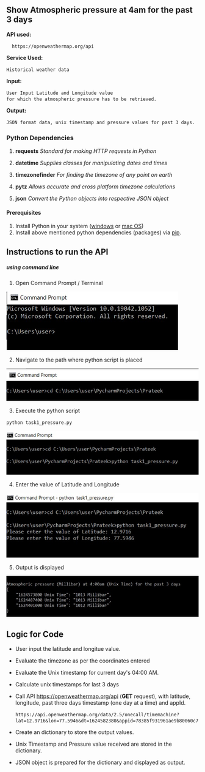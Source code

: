 
## Show Atmospheric pressure at 4am for the past 3 days

**API used:**
```
  https://openweathermap.org/api
```
**Service Used:**
```
Historical weather data
```

**Input:**
```
User Input Latitude and Longitude value
for which the atmospheric pressure has to be retrieved.
```
**Output:**
```
JSON format data, unix timestamp and pressure values for past 3 days.
```

### Python Dependencies

1. **requests**
*Standard for making HTTP requests in Python*

2. **datetime**
*Supplies classes for manipulating dates and times*

3. **timezonefinder**
*For finding the timezone of any point on earth*

4. **pytz**
*Allows accurate and cross platform timezone calculations*

5. **json**
*Convert the Python objects into respective JSON object*

#### Prerequisites
1. Install Python in your system ([windows](https://phoenixnap.com/kb/how-to-install-python-3-windows) or [mac OS](https://flaviocopes.com/python-installation-macos/))
2. Install above mentioned python dependencies (packages) via [pip](https://www.datacamp.com/community/tutorials/python-install-pip).

## Instructions to run the API
##### using command line

1. Open Command Prompt / Terminal

![cmd](images/cmd.jpg)

2. Navigate to the path where python script is placed

![path](images/path_01.jpg)

3. Execute the python script

```
python task1_pressure.py
```

![execute](images/execute.jpg)

4. Enter the value of Latitude and Longitude

![input](images/input.jpg)

5. Output is displayed

![output](images/output_01.jpg)

## Logic for Code

- User input the latitude and longitue value.
- Evaluate the timezone as per the coordinates entered
- Evaluate the Unix timestamp for current day's 04:00 AM.
- Calculate unix timestamps for last 3 days
- Call API https://openweathermap.org/api (**GET** request), with latitude, longitude, past three days timestamp (one day at a time) and appId.

    ```
    https://api.openweathermap.org/data/2.5/onecall/timemachine?lat=12.9716&lon=77.5946&dt=1624582380&appid=78385f931961ae9b80060c70d2c7bf6f
    ```

- Create an dictionary to store the output values.
- Unix Timestamp and Pressure value received are stored in the dictionary.
- JSON object is prepared for the dictionary and displayed as output.
